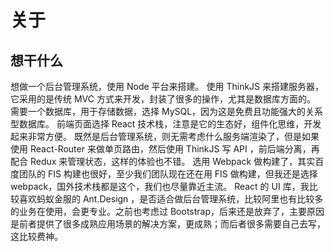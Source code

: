 关于
===

## 想干什么
想做一个后台管理系统，使用 Node 平台来搭建。
使用 ThinkJS 来搭建服务器，它采用的是传统 MVC 方式来开发，封装了很多的操作，尤其是数据库方面的。
需要一个数据库，用于存储数据，选择 MySQL，因为这是免费且功能强大的关系型数据库。
前端页面选择 React 技术栈，注意是它的生态好，组件化思维，开发起来非常方便。
既然是后台管理系统，则无需考虑什么服务端渲染了，但是如果使用 React-Router 来做单页路由，然后使用 ThinkJS 写 API ，前后端分离，再配合 Redux 来管理状态，这样的体验也不错。
选用 Webpack 做构建了，其实百度团队的 FIS 构建也很好，至少我们团队现在还在用 FIS 做构建，但我还是选择 webpack，国外技术栈都是这个，我们也尽量靠近主流。
React 的 UI 库，我比较喜欢蚂蚁金服的 Ant.Design ，是否适合做后台管理系统，比较阿里也有比较多的业务在使用，会更专业。之前也考虑过 Bootstrap，后来还是放弃了，主要原因是前者提供了很多成熟应用场景的解决方案，更成熟；而后者很多需要自己去写，这比较费神。

